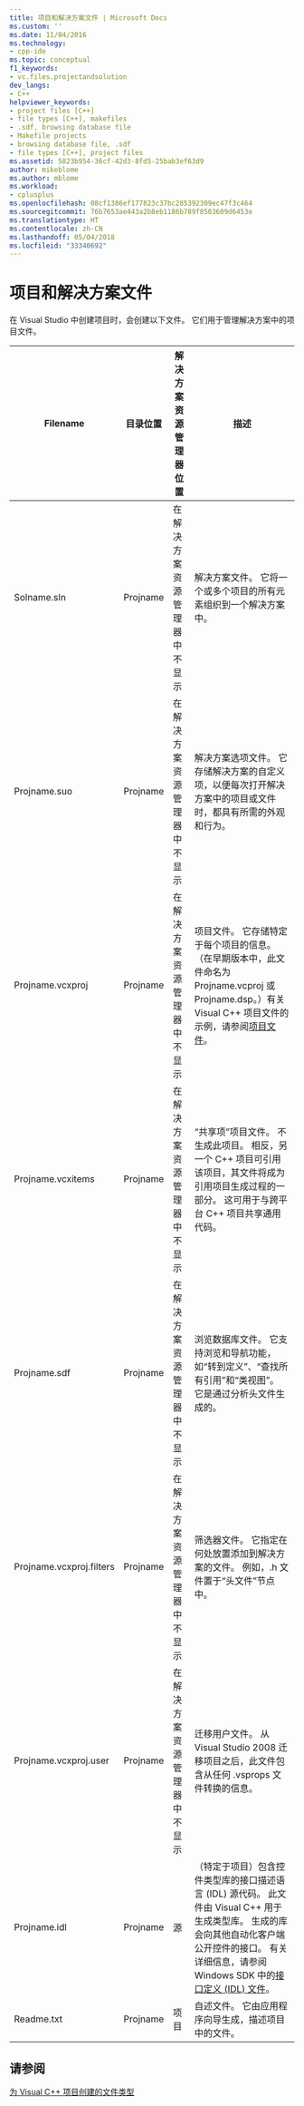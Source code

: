 ```yaml
---
title: 项目和解决方案文件 | Microsoft Docs
ms.custom: ''
ms.date: 11/04/2016
ms.technology:
- cpp-ide
ms.topic: conceptual
f1_keywords:
- vc.files.projectandsolution
dev_langs:
- C++
helpviewer_keywords:
- project files [C++]
- file types [C++], makefiles
- .sdf, browsing database file
- Makefile projects
- browsing database file, .sdf
- file types [C++], project files
ms.assetid: 5823b954-36cf-42d3-8fd5-25bab3ef63d9
author: mikeblome
ms.author: mblome
ms.workload:
- cplusplus
ms.openlocfilehash: 08cf1386ef177823c37bc285392309ec47f3c464
ms.sourcegitcommit: 76b7653ae443a2b8eb1186b789f8503609d6453e
ms.translationtype: HT
ms.contentlocale: zh-CN
ms.lasthandoff: 05/04/2018
ms.locfileid: "33340692"
---
```

# <a name="project-and-solution-files"></a>项目和解决方案文件
在 Visual Studio 中创建项目时，会创建以下文件。 它们用于管理解决方案中的项目文件。  
  
|Filename|目录位置|解决方案资源管理器位置|描述|  
|--------------|------------------------|--------------------------------|-----------------|  
|Solname.sln|Projname|在解决方案资源管理器中不显示|解决方案文件。 它将一个或多个项目的所有元素组织到一个解决方案中。|  
|Projname.suo|Projname|在解决方案资源管理器中不显示|解决方案选项文件。 它存储解决方案的自定义项，以便每次打开解决方案中的项目或文件时，都具有所需的外观和行为。|  
|Projname.vcxproj|Projname|在解决方案资源管理器中不显示|项目文件。 它存储特定于每个项目的信息。 （在早期版本中，此文件命名为 Projname.vcproj 或 Projname.dsp。）有关 Visual C++ 项目文件的示例，请参阅[项目文件](../ide/project-files.md)。|  
|Projname.vcxitems|Projname|在解决方案资源管理器中不显示|“共享项”项目文件。 不生成此项目。  相反，另一个 C++ 项目可引用该项目，其文件将成为引用项目生成过程的一部分。 这可用于与跨平台 C++ 项目共享通用代码。|
|Projname.sdf|Projname|在解决方案资源管理器中不显示|浏览数据库文件。 它支持浏览和导航功能，如“转到定义”、“查找所有引用”和“类视图”。 它是通过分析头文件生成的。|  
|Projname.vcxproj.filters|Projname|在解决方案资源管理器中不显示|筛选器文件。 它指定在何处放置添加到解决方案的文件。 例如，.h 文件置于“头文件”节点中。|  
|Projname.vcxproj.user|Projname|在解决方案资源管理器中不显示|迁移用户文件。 从 Visual Studio 2008 迁移项目之后，此文件包含从任何 .vsprops 文件转换的信息。|  
|Projname.idl|Projname|源|（特定于项目）包含控件类型库的接口描述语言 (IDL) 源代码。 此文件由 Visual C++ 用于生成类型库。 生成的库会向其他自动化客户端公开控件的接口。 有关详细信息，请参阅 Windows SDK 中的[接口定义 (IDL) 文件](http://msdn.microsoft.com/library/windows/desktop/aa378712)。|  
|Readme.txt|Projname|项目|自述文件。 它由应用程序向导生成，描述项目中的文件。|  
  
## <a name="see-also"></a>请参阅  
 [为 Visual C++ 项目创建的文件类型](../ide/file-types-created-for-visual-cpp-projects.md)